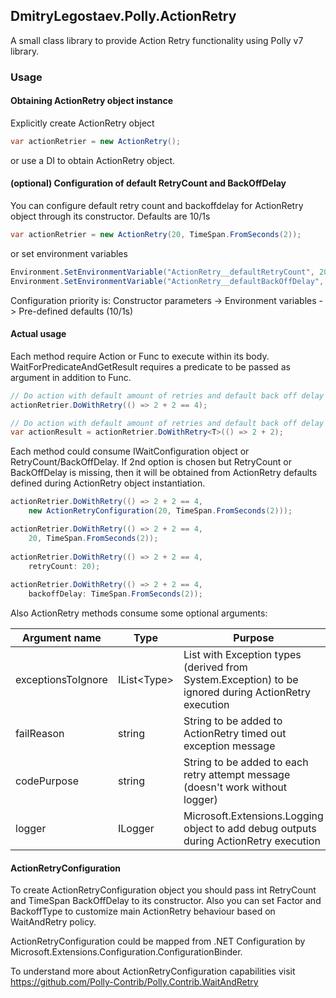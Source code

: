 ## DmitryLegostaev.Polly.ActionRetry

A small class library to provide Action Retry functionality using Polly v7 library.

### Usage
#### Obtaining ActionRetry object instance
Explicitly create ActionRetry object
```csharp
var actionRetrier = new ActionRetry();
```
or use a DI to obtain ActionRetry object.


#### (optional) Configuration of default RetryCount and BackOffDelay
You can configure default retry count and backoffdelay for ActionRetry object through its constructor. Defaults are 10/1s
```csharp
var actionRetrier = new ActionRetry(20, TimeSpan.FromSeconds(2));
```
or set environment variables
```csharp
Environment.SetEnvironmentVariable("ActionRetry__defaultRetryCount", 20.ToString());
Environment.SetEnvironmentVariable("ActionRetry__defaultBackOffDelay", TimeSpan.FromSeconds(2).ToString());
```
Configuration priority is: Constructor parameters -> Environment variables -> Pre-defined defaults (10/1s)

#### Actual usage
Each method require Action or Func to execute within its body. WaitForPredicateAndGetResult requires a predicate to be passed as argument in addition to Func.
```csharp
// Do action with default amount of retries and default back off delay
actionRetrier.DoWithRetry(() => 2 + 2 == 4);

// Do action with default amount of retries and default back off delay and return action result
var actionResult = actionRetrier.DoWithRetry<T>(() => 2 + 2);
```

Each method could consume IWaitConfiguration object or RetryCount/BackOffDelay. 
If 2nd option is chosen but RetryCount or BackOffDelay is missing, then it will be obtained from ActionRetry defaults defined during ActionRetry object instantiation.
```csharp
actionRetrier.DoWithRetry(() => 2 + 2 == 4,
    new ActionRetryConfiguration(20, TimeSpan.FromSeconds(2)));

actionRetrier.DoWithRetry(() => 2 + 2 == 4,
    20, TimeSpan.FromSeconds(2));
    
actionRetrier.DoWithRetry(() => 2 + 2 == 4,
    retryCount: 20);
    
actionRetrier.DoWithRetry(() => 2 + 2 == 4,
    backoffDelay: TimeSpan.FromSeconds(2));
```

Also ActionRetry methods consume some optional arguments:

| Argument name      | Type          | Purpose                                                                                              |
|--------------------|---------------|------------------------------------------------------------------------------------------------------|
| exceptionsToIgnore | IList\<Type\> | List with Exception types (derived from System.Exception) to be ignored during ActionRetry execution |
| failReason         | string        | String to be added to ActionRetry timed out exception message                                    |
| codePurpose        | string        | String to be added to each retry attempt message (doesn't work without logger)                       |
| logger             | ILogger       | Microsoft.Extensions.Logging object to add debug outputs during ActionRetry execution            |

#### ActionRetryConfiguration
To create ActionRetryConfiguration object you should pass int RetryCount and TimeSpan BackOffDelay to its constructor.
Also you can set Factor and BackoffType to customize main ActionRetry behaviour based on WaitAndRetry policy.

ActionRetryConfiguration could be mapped from .NET Configuration by Microsoft.Extensions.Configuration.ConfigurationBinder.

To understand more about ActionRetryConfiguration capabilities visit https://github.com/Polly-Contrib/Polly.Contrib.WaitAndRetry

